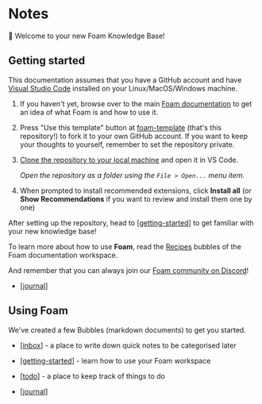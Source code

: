 # Notes

👋 Welcome to your new Foam Knowledge Base!

## Getting started

This documentation assumes that you have a GitHub account and have [Visual Studio Code](https://code.visualstudio.com/) installed on your Linux/MacOS/Windows machine.

1. If you haven't yet, browse over to the main [Foam documentation](https://foambubble.github.io/foam) to get an idea of what Foam is and how to use it.
2. Press "Use this template" button at [foam-template](https://github.com/foambubble/foam-template/generate) (that's this repository!) to fork it to your own GitHub account. If you want to keep your thoughts to yourself, remember to set the repository private.
3. [Clone the repository to your local machine](https://help.github.com/en/github/creating-cloning-and-archiving-repositories/cloning-a-repository) and open it in VS Code.

    *Open the repository as a folder using the `File > Open...` menu item.*

4. When prompted to install recommended extensions, click **Install all** (or **Show Recommendations** if you want to review and install them one by one)

After setting up the repository, head to [[getting-started]] to get familiar with your new knowledge base!

To learn more about how to use **Foam**, read the [Recipes](https://foambubble.github.io/foam/recipes/recipes) bubbles of the Foam documentation workspace.

And remember that you can always join our  [Foam community on Discord](https://discord.gg/HV2tn2FpEk)!


- [[journal]]
## Using Foam

We've created a few Bubbles (markdown documents) to get you started.

- [[inbox]] - a place to write down quick notes to be categorised later
- [[getting-started]] - learn how to use your Foam workspace
- [[todo]] - a place to keep track of things to do

- [[journal]]


[//begin]: # "Autogenerated link references for markdown compatibility"
[getting-started]: getting-started "Getting Started"
[journal]: journal "Journal"
[inbox]: inbox "Inbox"
[todo]: todo "Todo"
[//end]: # "Autogenerated link references"
